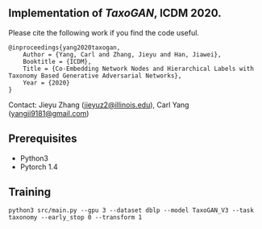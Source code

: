## Implementation of *TaxoGAN*, ICDM 2020.

Please cite the following work if you find the code useful.

```
@inproceedings{yang2020taxogan,
	Author = {Yang, Carl and Zhang, Jieyu and Han, Jiawei},
	Booktitle = {ICDM},
	Title = {Co-Embedding Network Nodes and Hierarchical Labels with Taxonomy Based Generative Adversarial Networks},
	Year = {2020}
}
```
Contact: Jieyu Zhang (jieyuz2@illinois.edu), Carl Yang (yangji9181@gmail.com)


## Prerequisites
- Python3
- Pytorch 1.4

## Training 
```
python3 src/main.py --gpu 3 --dataset dblp --model TaxoGAN_V3 --task taxonomy --early_stop 0 --transform 1
```
